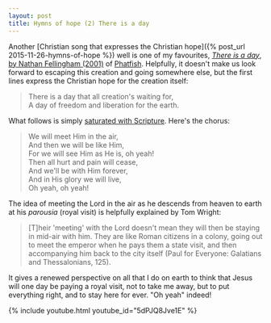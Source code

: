 ```yaml
---
layout: post
title: Hymns of hope (2) There is a day
---
```

Another [Christian song that expresses the Christian hope]({% post_url 2015-11-26-hymns-of-hope %}) well is one of my favourites, <a href="http://www.phatfish.net/featured/thereisaday/"><em>There is a day</em>, by Nathan Fellingham (2001)</a> of <a href="http://www.phatfish.net/">Phatfish</a>. Helpfully, it doesn't make us look forward to escaping this creation and going somewhere else, but the first lines express the Christian hope for the creation itself:

> There is a day that all creation's waiting for,<br />
> A day of freedom and liberation for the earth.

What follows is simply <a href="http://www.esvbible.org/search/rom8:19-21;1cor15:51-54;2cor4:17-18;1th4:16-17;1jn3:2;rev21:4/">saturated with Scripture</a>. Here's the chorus:

<blockquote><p>We will meet Him in the air,<br />
And then we will be like Him,<br />
For we will see Him as He is, oh yeah!<br />
Then all hurt and pain will cease,<br />
And we'll be with Him forever,<br />
And in His glory we will live,<br />
Oh yeah, oh yeah!</p></blockquote>

The idea of meeting the Lord in the air as he descends from heaven to earth at his <em>parousia</em> (royal visit) is helpfully explained by Tom Wright:

> [T]heir 'meeting' with the Lord doesn't mean they will then be staying in mid-air with him. They are like Roman citizens in a colony, going out to meet the emperor when he pays them a state visit, and then accompanying him back to the city itself (Paul for Everyone: Galatians and Thessalonians, 125).

It gives a renewed perspective on all that I do on earth to think that Jesus will one day be paying a royal visit, not to take me away, but to put everything right, and to stay here for ever. "Oh yeah" indeed!

{% include youtube.html youtube_id="5dPJQ8Jve1E" %}
